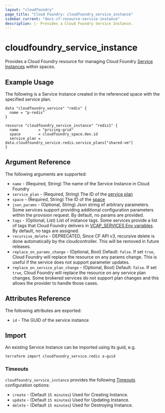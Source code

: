 ```yaml
---
layout: "cloudfoundry"
page_title: "Cloud Foundry: cloudfoundry_service_instance"
sidebar_current: "docs-cf-resource-service-instance"
description: |- Provides a Cloud Foundry Service Instance.
---
```


# cloudfoundry\_service\_instance

Provides a Cloud Foundry resource for managing Cloud Foundry [Service Instances](https://docs.cloudfoundry.org/devguide/services/) within spaces.

## Example Usage

The following is a Service Instance created in the referenced space with the specified service plan.

```hcl
data "cloudfoundry_service" "redis" {
  name = "p-redis"
}

resource "cloudfoundry_service_instance" "redis1" {
  name         = "pricing-grid"
  space        = cloudfoundry_space.dev.id
  service_plan = data.cloudfoundry_service.redis.service_plans["shared-vm"]
}
```

## Argument Reference

The following arguments are supported:

* `name` - (Required, String) The name of the Service Instance in Cloud Foundry
* `service_plan` - (Required, String) The ID of the [service plan](/docs/providers/cloudfoundry/d/service.html)
* `space` - (Required, String) The ID of the [space](/docs/providers/cloudfoundry/r/space.html)
* `json_params` - (Optional, String) Json string of arbitrary parameters. Some services support providing additional configuration parameters within the provision request. By default, no params are provided.
* `tags` - (Optional, List) List of instance tags. Some services provide a list of tags that Cloud Foundry delivers in [VCAP_SERVICES Env variables](https://docs.cloudfoundry.org/devguide/deploy-apps/environment-variable.html#VCAP-SERVICES). By default, no tags are assigned.
* `recursive_delete` - DEPRECATED, Since CF API v3, recursive delete is done automatically by the cloudcontroller. This will be removed in future releases.
* `replace_on_params_change` - (Optional, Bool) Default: `false`. If set `true`, Cloud Foundry will replace the resource on any params change. This is useful if the service does not support parameter updates.
* `replace_on_service_plan_change` - (Optional, Bool) Default: `false`. If set `true`, Cloud Foundry will replace the resource on any service plan changes. Some brokered services do not support plan changes and this allows the provider to handle those cases.

## Attributes Reference

The following attributes are exported:

* `id` - The GUID of the service instance

## Import

An existing Service Instance can be imported using its guid, e.g.

```bash
terraform import cloudfoundry_service.redis a-guid
```

### Timeouts

`cloudfoundry_service_instance` provides the following
[Timeouts](https://www.terraform.io/docs/configuration/blocks/resources/syntax.html#operation-timeouts) configuration options:

* `create` - (Default `15 minutes`) Used for Creating Instance.
* `update` - (Default `15 minutes`) Used for Updating Instance.
* `delete` - (Default `15 minutes`) Used for Destroying Instance.
